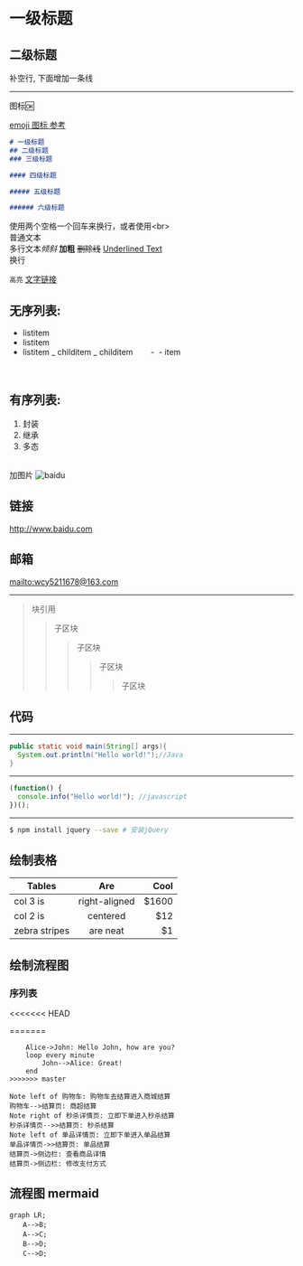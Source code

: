 # 一级标题

## 二级标题

补空行, 下面增加一条线

---

图标:ok:

[emoji 图标 参考](https://www.webpagefx.com/tools/emoji-cheat-sheet/)
```md
# 一级标题
## 二级标题
### 三级标题

#### 四级标题

##### 五级标题

###### 六级标题
```
使用两个空格一个回车来换行，或者使用&lt;br&gt;  
普通文本  
多行文本*倾斜* **加粗** ~~删除线~~ <u>Underlined Text</u>
<br> 换行

`高亮`
[文字链接](https://github.com/Ivanwangcy "悬停显示")
<br>

## 无序列表:

- listitem
- listitem
- listitem
  _ childitem
  _ childitem
         -
   - item

<br>

## 有序列表:

1.  封装
2.  继承
3.  多态

<br>加图片
![baidu](http://www.baidu.com/img/bdlogo.gif "百度logo")

## 链接

<http://www.baidu.com>

## 邮箱

<mailto:wcy5211678@163.com>

---

> 块引用
>
> > 子区块
> >
> > > 子区块
> > >
> > > > 子区块
> > > >
> > > > > 子区块

## 代码

---

```java
public static void main(String[] args){
  System.out.println("Hello world!");//Java
}
```

---

```javascript
(function() {
  console.info("Hello world!"); //javascript
})();
```

---

```bash
$ npm install jquery --save # 安装jQuery
```

## 绘制表格

| Tables        |      Are      |  Cool |
| ------------- | :-----------: | ----: |
| col 3 is      | right-aligned | $1600 |
| col 2 is      |   centered    |   $12 |
| zebra stripes |   are neat    |    $1 |

## 绘制流程图

### 序列表
<<<<<<< HEAD

=======
```sequence
    Alice->John: Hello John, how are you?
    loop every minute
        John-->Alice: Great!
    end
>>>>>>> master
```
```sequenceDiagram
Note left of 购物车: 购物车去结算进入商城结算
购物车-->结算页: 商超结算
Note right of 秒杀详情页: 立即下单进入秒杀结算
秒杀详情页-->>结算页: 秒杀结算
Note left of 单品详情页: 立即下单进入单品结算
单品详情页->>结算页: 单品结算
结算页->侧边栏: 查看商品详情
结算页->侧边栏: 修改支付方式
```
## 流程图 mermaid

```mermaid
graph LR;  
　　A-->B;    
　　A-->C;  
　　B-->D;  
　　C-->D; 
```
